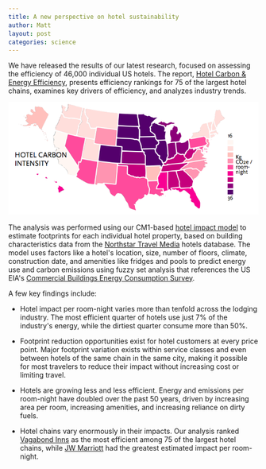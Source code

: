 ```yaml
---
title: A new perspective on hotel sustainability
author: Matt
layout: post
categories: science
---
```


We have released the results of our latest research, focused on assessing the efficiency of 46,000 individual US hotels. The report, [Hotel Carbon & Energy Efficiency](http://brighterplanet.com/research), presents efficiency rankings for 75 of the largest hotel chains, examines key drivers of efficiency, and analyzes industry trends.

![Average hotel emissions intensity by state](/images/2012-04-26-a-new-perspective-on-hotel-sustainability/average_hotel_emissions_intensity_by_state.png)

<!-- more start -->

The analysis was performed using our CM1-based [hotel impact model](http://impact.brighterplanet.com/models/lodging) to estimate footprints for each individual hotel property, based on building characteristics data from the [Northstar Travel Media](http://www.northstartravelmedia.com/) hotels database. The model uses factors like a hotel's location, size, number of floors, climate, construction date, and amenities like fridges and pools to predict energy use and carbon emissions using fuzzy set analysis that references the US EIA's [Commercial Buildings Energy Consumption Survey](http://www.eia.gov/emeu/cbecs/cbecs2003/detailed_tables_2003/detailed_tables_2003.html).

A few key findings include:

* Hotel impact per room-night varies more than tenfold across the lodging industry. The most efficient quarter of hotels use just 7% of the industry's energy, while the dirtiest quarter consume more than 50%.

* Footprint reduction opportunities exist for hotel customers at every price point. Major footprint variation exists within service classes and even between hotels of the same chain in the same city, making it possible for most travelers to reduce their impact without increasing cost or limiting travel.

* Hotels are growing less and less efficient. Energy and emissions per room-night have doubled over the past 50 years, driven by increasing area per room, increasing amenities, and increasing reliance on dirty fuels.

* Hotel chains vary enormously in their impacts. Our analysis ranked [Vagabond Inns](http://www.vagabondinn.com/) as the most efficient among 75 of the largest hotel chains, while [JW Marriott](http://www.marriott.com/jw-marriott/travel.mi) had the greatest estimated impact per room-night.

<!-- more end -->
